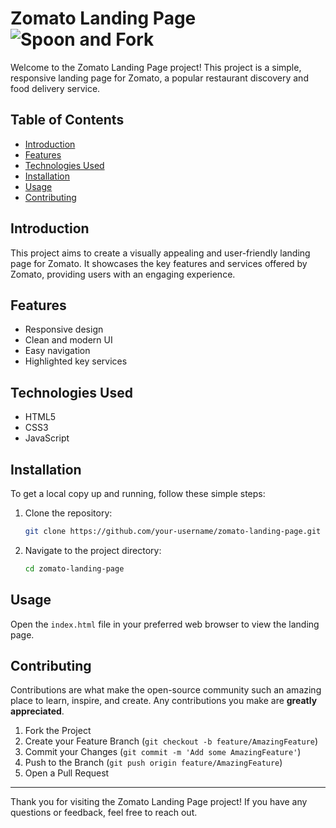 # Zomato Landing Page ![Spoon and Fork](images/spoon_fork.png)

Welcome to the Zomato Landing Page project! This project is a simple, responsive landing page for Zomato, a popular restaurant discovery and food delivery service.

## Table of Contents

- [Introduction](#introduction)
- [Features](#features)
- [Technologies Used](#technologies-used)
- [Installation](#installation)
- [Usage](#usage)
- [Contributing](#contributing)

## Introduction

This project aims to create a visually appealing and user-friendly landing page for Zomato. It showcases the key features and services offered by Zomato, providing users with an engaging experience.

## Features

- Responsive design
- Clean and modern UI
- Easy navigation
- Highlighted key services

## Technologies Used

- HTML5
- CSS3
- JavaScript

## Installation

To get a local copy up and running, follow these simple steps:

1. Clone the repository:
    ```sh
    git clone https://github.com/your-username/zomato-landing-page.git
    ```
2. Navigate to the project directory:
    ```sh
    cd zomato-landing-page
    ```

## Usage

Open the `index.html` file in your preferred web browser to view the landing page.

## Contributing

Contributions are what make the open-source community such an amazing place to learn, inspire, and create. Any contributions you make are **greatly appreciated**.

1. Fork the Project
2. Create your Feature Branch (`git checkout -b feature/AmazingFeature`)
3. Commit your Changes (`git commit -m 'Add some AmazingFeature'`)
4. Push to the Branch (`git push origin feature/AmazingFeature`)
5. Open a Pull Request



---

Thank you for visiting the Zomato Landing Page project! If you have any questions or feedback, feel free to reach out.
